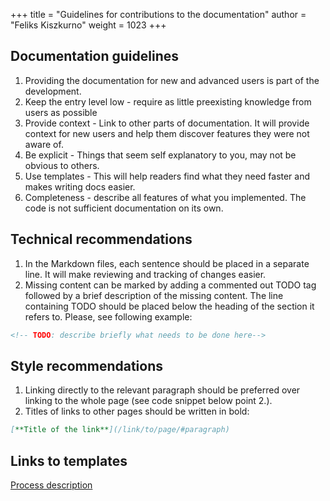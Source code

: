 +++
title = "Guidelines for contributions to the documentation"
author = "Feliks Kiszkurno"
weight = 1023
+++

## Documentation guidelines

1. Providing the documentation for new and advanced users is part of the development.
2. Keep the entry level low - require as little preexisting knowledge from users as possible
3. Provide context - Link to other parts of documentation.
   It will provide context for new users and help them discover features they were not aware of.
4. Be explicit - Things that seem self explanatory to you, may not be obvious to others.
5. Use templates - This will help readers find what they need faster and makes writing docs easier.
6. Completeness - describe all features of what you implemented.
   The code is not sufficient documentation on its own.

## Technical recommendations

1. In the Markdown files, each sentence should be placed in a separate line.
It will make reviewing and tracking of changes easier.
2. Missing content can be marked by adding a commented out TODO tag followed by a brief description of the missing content.
The line containing TODO should be placed below the heading of the section it refers to.
Please, see following example:
```xml
<!-- TODO: describe briefly what needs to be done here-->
```

## Style recommendations

1. Linking directly to the relevant paragraph should be preferred over linking to the whole page (see code snippet below point 2.).
2. Titles of links to other pages should be written in bold:
```md
[**Title of the link**](/link/to/page/#paragraph)
```

## Links to templates

[Process description](https://gitlab.opengeosys.org/ogs/ogs/-/tree/master/web/content/docs/devguide/documentation/docs-guidelines/templates/process/index.md)
